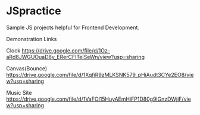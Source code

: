 # JSpractice
Sample JS projects helpful for Frontend Development.

Demonstration Links

Clock
https://drive.google.com/file/d/1Oz-aRd8JWGUOuaD8v_ERerCFITelSeWn/view?usp=sharing

Canvas(Bounce)
https://drive.google.com/file/d/1XqfiR9zMLKSNK579_pHiAudt3CYe2EO8/view?usp=sharing


Music Site
https://drive.google.com/file/d/1VaFOl15HuyAEmHiFP1D80g9lGnzDWjiF/view?usp=sharing
